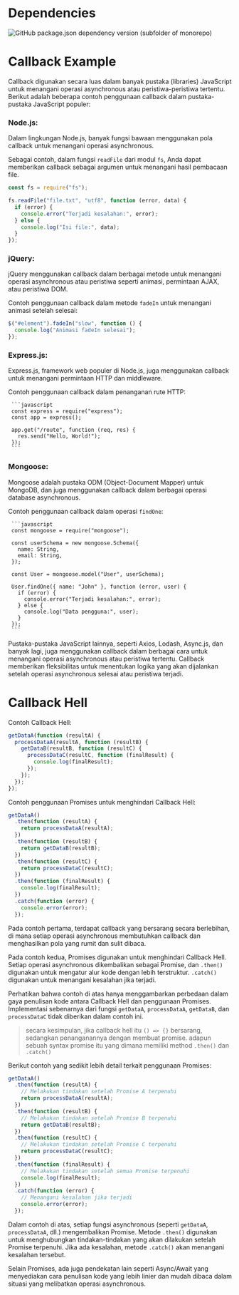 # Dependencies

![GitHub package.json dependency version (subfolder of monorepo)](https://img.shields.io/github/package-json/dependency-version/zen2kai/async_js/node-fetch?style=flat-square)

# Callback Example

Callback digunakan secara luas dalam banyak pustaka (libraries) JavaScript untuk menangani operasi asynchronous atau peristiwa-peristiwa tertentu. Berikut adalah beberapa contoh penggunaan callback dalam pustaka-pustaka JavaScript populer:

### Node.js:

Dalam lingkungan Node.js, banyak fungsi bawaan menggunakan pola callback untuk menangani operasi asynchronous.

Sebagai contoh, dalam fungsi `readFile` dari modul `fs`, Anda dapat memberikan callback sebagai argumen untuk menangani hasil pembacaan file.

```javascript
const fs = require("fs");

fs.readFile("file.txt", "utf8", function (error, data) {
  if (error) {
    console.error("Terjadi kesalahan:", error);
  } else {
    console.log("Isi file:", data);
  }
});
```

### jQuery:

jQuery menggunakan callback dalam berbagai metode untuk menangani operasi asynchronous atau peristiwa seperti animasi, permintaan AJAX, atau peristiwa DOM.

Contoh penggunaan callback dalam metode `fadeIn` untuk menangani animasi setelah selesai:

```javascript
$("#element").fadeIn("slow", function () {
  console.log("Animasi fadeIn selesai");
});
```

### Express.js:

Express.js, framework web populer di Node.js, juga menggunakan callback untuk menangani permintaan HTTP dan middleware.

Contoh penggunaan callback dalam penanganan rute HTTP:

     ```javascript
     const express = require("express");
     const app = express();

     app.get("/route", function (req, res) {
       res.send("Hello, World!");
     });
     ```

### Mongoose:

Mongoose adalah pustaka ODM (Object-Document Mapper) untuk MongoDB, dan juga menggunakan callback dalam berbagai operasi database asynchronous.

Contoh penggunaan callback dalam operasi `findOne`:

     ```javascript
     const mongoose = require("mongoose");

     const userSchema = new mongoose.Schema({
       name: String,
       email: String,
     });

     const User = mongoose.model("User", userSchema);

     User.findOne({ name: "John" }, function (error, user) {
       if (error) {
         console.error("Terjadi kesalahan:", error);
       } else {
         console.log("Data pengguna:", user);
       }
     });
     ```

Pustaka-pustaka JavaScript lainnya, seperti Axios, Lodash, Async.js, dan banyak lagi, juga menggunakan callback dalam berbagai cara untuk menangani operasi asynchronous atau peristiwa tertentu. Callback memberikan fleksibilitas untuk menentukan logika yang akan dijalankan setelah operasi asynchronous selesai atau peristiwa terjadi.

# Callback Hell

Contoh Callback Hell:

```javascript
getDataA(function (resultA) {
  processDataA(resultA, function (resultB) {
    getDataB(resultB, function (resultC) {
      processDataC(resultC, function (finalResult) {
        console.log(finalResult);
      });
    });
  });
});
```

Contoh penggunaan Promises untuk menghindari Callback Hell:

```javascript
getDataA()
  .then(function (resultA) {
    return processDataA(resultA);
  })
  .then(function (resultB) {
    return getDataB(resultB);
  })
  .then(function (resultC) {
    return processDataC(resultC);
  })
  .then(function (finalResult) {
    console.log(finalResult);
  })
  .catch(function (error) {
    console.error(error);
  });
```

Pada contoh pertama, terdapat callback yang bersarang secara berlebihan, di mana setiap operasi asynchronous membutuhkan callback dan menghasilkan pola yang rumit dan sulit dibaca.

Pada contoh kedua, Promises digunakan untuk menghindari Callback Hell. Setiap operasi asynchronous dikembalikan sebagai Promise, dan `.then()` digunakan untuk mengatur alur kode dengan lebih terstruktur. `.catch()` digunakan untuk menangani kesalahan jika terjadi.

Perhatikan bahwa contoh di atas hanya menggambarkan perbedaan dalam gaya penulisan kode antara Callback Hell dan penggunaan Promises. Implementasi sebenarnya dari fungsi `getDataA`, `processDataA`, `getDataB`, dan `processDataC` tidak diberikan dalam contoh ini.

> secara kesimpulan, jika callback hell itu `() => {}` bersarang, sedangkan penanganannya dengan membuat promise. adapun sebuah syntax promise itu yang dimana memiliki method `.then()` dan `.catch()`

Berikut contoh yang sedikit lebih detail terkait penggunaan Promises:

```javascript
getDataA()
  .then(function (resultA) {
    // Melakukan tindakan setelah Promise A terpenuhi
    return processDataA(resultA);
  })
  .then(function (resultB) {
    // Melakukan tindakan setelah Promise B terpenuhi
    return getDataB(resultB);
  })
  .then(function (resultC) {
    // Melakukan tindakan setelah Promise C terpenuhi
    return processDataC(resultC);
  })
  .then(function (finalResult) {
    // Melakukan tindakan setelah semua Promise terpenuhi
    console.log(finalResult);
  })
  .catch(function (error) {
    // Menangani kesalahan jika terjadi
    console.error(error);
  });
```

Dalam contoh di atas, setiap fungsi asynchronous (seperti `getDataA`, `processDataA`, dll.) mengembalikan Promise. Metode `.then()` digunakan untuk menghubungkan tindakan-tindakan yang akan dilakukan setelah Promise terpenuhi. Jika ada kesalahan, metode `.catch()` akan menangani kesalahan tersebut.

Selain Promises, ada juga pendekatan lain seperti Async/Await yang menyediakan cara penulisan kode yang lebih linier dan mudah dibaca dalam situasi yang melibatkan operasi asynchronous.
